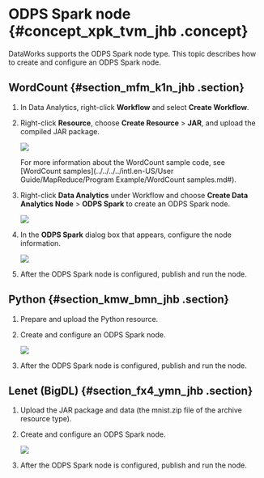# ODPS Spark node {#concept_xpk_tvm_jhb .concept}

DataWorks supports the ODPS Spark node type. This topic describes how to create and configure an ODPS Spark node.

## WordCount {#section_mfm_k1n_jhb .section}

1.  In Data Analytics, right-click **Workflow** and select **Create Workflow**.
2.  Right-click **Resource**, choose **Create Resource** \> **JAR**, and upload the compiled JAR package.

    ![](http://static-aliyun-doc.oss-cn-hangzhou.aliyuncs.com/assets/img/156167/156637768244146_en-US.png)

    For more information about the WordCount sample code, see [WordCount samples](../../../../intl.en-US/User Guide/MapReduce/Program Example/WordCount samples.md#).

3.  Right-click **Data Analytics** under Workflow and choose **Create Data Analytics Node** \> **ODPS Spark** to create an ODPS Spark node.

    ![](http://static-aliyun-doc.oss-cn-hangzhou.aliyuncs.com/assets/img/156167/156637768345963_en-US.png)

4.  In the **ODPS Spark** dialog box that appears, configure the node information.

    ![](http://static-aliyun-doc.oss-cn-hangzhou.aliyuncs.com/assets/img/156167/156637768444155_en-US.png)

5.  After the ODPS Spark node is configured, publish and run the node.

## Python {#section_kmw_bmn_jhb .section}

1.  Prepare and upload the Python resource.
2.  Create and configure an ODPS Spark node.

    ![](http://static-aliyun-doc.oss-cn-hangzhou.aliyuncs.com/assets/img/156167/156637768444161_en-US.png)

3.  After the ODPS Spark node is configured, publish and run the node.

## Lenet \(BigDL\) {#section_fx4_ymn_jhb .section}

1.  Upload the JAR package and data \(the mnist.zip file of the archive resource type\).
2.  Create and configure an ODPS Spark node.

    ![](http://static-aliyun-doc.oss-cn-hangzhou.aliyuncs.com/assets/img/156167/156637768544165_en-US.png)

3.  After the ODPS Spark node is configured, publish and run the node.

